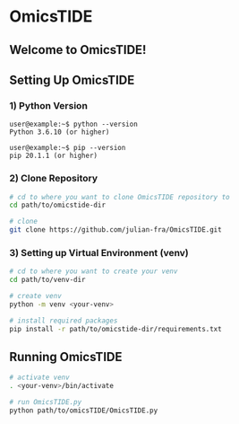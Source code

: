 # OmicsTIDE

## Welcome to OmicsTIDE!

## Setting Up OmicsTIDE

### 1) Python Version
```console
user@example:~$ python --version
Python 3.6.10 (or higher)

user@example:~$ pip --version
pip 20.1.1 (or higher)
```

### 2) Clone Repository
```bash
# cd to where you want to clone OmicsTIDE repository to
cd path/to/omicstide-dir

# clone
git clone https://github.com/julian-fra/OmicsTIDE.git
```

### 3) Setting up Virtual Environment (venv)
```bash
# cd to where you want to create your venv
cd path/to/venv-dir

# create venv 
python -m venv <your-venv>

# install required packages
pip install -r path/to/omicstide-dir/requirements.txt
```


## Running OmicsTIDE
```bash
# activate venv
. <your-venv>/bin/activate

# run OmicsTIDE.py
python path/to/omicsTIDE/OmicsTIDE.py
```

